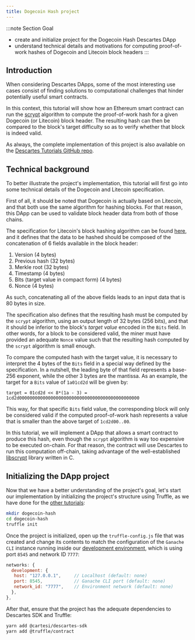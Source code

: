 ```yaml
---
title: Dogecoin Hash project
---
```


:::note Section Goal
- create and initialize project for the Dogecoin Hash Descartes DApp
- understand technical details and motivations for computing proof-of-work hashes of Dogecoin and Litecoin block headers
:::

## Introduction

When considering Descartes DApps, some of the most interesting use cases consist of finding solutions to computational challenges that hinder potentially useful smart contracts.

In this context, this tutorial will show how an Ethereum smart contract can run the [scrypt](https://www.tarsnap.com/scrypt.html) algorithm to compute the proof-of-work hash for a given Dogecoin (or Litecoin) block header. The resulting hash can then be compared to the block's target difficulty so as to verify whether that block is indeed valid.

As always, the complete implementation of this project is also available on the [Descartes Tutorials GitHub repo](https://github.com/cartesi/descartes-tutorials/tree/master/dogecoin-hash).


## Technical background

To better illustrate the project's implementation, this tutorial will first go into some technical details of the Dogecoin and Litecoin specification.

First of all, it should be noted that Dogecoin is actually based on Litecoin, and that both use the same algorithm for hashing blocks. For that reason, this DApp can be used to validate block header data from both of those chains.

The specification for Litecoin's block hashing algorithm can be found [here](https://litecoin.info/index.php/Block_hashing_algorithm), and it defines that the data to be hashed should be composed of the concatenation of 6 fields available in the block header:

1. Version (4 bytes)
1. Previous hash (32 bytes)
1. Merkle root (32 bytes)
1. Timestamp (4 bytes)
1. Bits (target value in compact form) (4 bytes)
1. Nonce (4 bytes)

As such, concatenating all of the above fields leads to an input data that is 80 bytes in size.

The specification also defines that the resulting hash must be computed by the `scrypt` algorithm, using an output length of 32 bytes (256 bits), and that it should be inferior to the block's *target value* encoded in the `Bits` field. In other words, for a block to be considered valid, the miner must have provided an adequate `Nonce` value such that the resulting hash computed by the `scrypt` algorithm is small enough.

To compare the computed hash with the target value, it is necessary to interpret the 4 bytes of the `Bits` field in a special way defined by the specification. In a nutshell, the leading byte of that field represents a base-256 exponent, while the other 3 bytes are the mantissa. As an example, the target for a `Bits` value of `1a01cd2d` will be given by:

```
target = 01cd2d << 8*(1a - 3) = 1cd2d0000000000000000000000000000000000000000000000
```

This way, for that specific `Bits` field value, the corresponding block will only be considered valid if the computed proof-of-work hash represents a value that is smaller than the above target of `1cd2d00..00`.

In this tutorial, we will implement a DApp that allows a smart contract to produce this hash, even though the `scrypt` algorithm is way too expensive to be executed on-chain. For that reason, the contract will use Descartes  to run this computation off-chain, taking advantage of the well-established  [libscrypt](https://github.com/technion/libscrypt) library written in C.


## Initializing the DApp project

Now that we have a better understanding of the project's goal, let's start our implementation by initializing the project's structure using Truffle, as we have done for the [other tutorials](../../helloworld/create-project/): 

```bash
mkdir dogecoin-hash
cd dogecoin-hash
truffle init
```

Once the project is initialized, open up the `truffle-config.js` file that was created and change its contents to match the configuration of the `Ganache CLI` instance running inside our [development environment](../../descartes-env), which is using port `8545` and network ID `7777`:

```javascript
networks: {
  development: {
   host: "127.0.0.1",     // Localhost (default: none)
   port: 8545,            // Ganache CLI port (default: none)
   network_id: "7777",    // Environment network (default: none)
  },
},
```

After that, ensure that the project has the adequate dependencies to Descartes SDK and Truffle:

```bash
yarn add @cartesi/descartes-sdk
yarn add @truffle/contract
```
